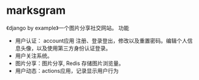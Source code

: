 # marksgram
《django by example》一个图片分享社交网站。
功能
* 用户认证： account应用 注册、登录登出，修改以及重置密码。编辑个人信息头像，以及使用第三方身份认证登录。
* 用户关注系统。
* 图片分享：图片分享, Redis 存储图片浏览量。
* 用户动态：actions应用，记录显示用户行为
